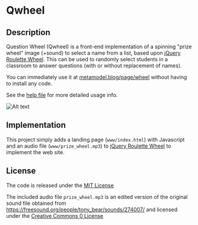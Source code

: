 # Qwheel

## Description

Question Wheel (Qwheel) is a front-end implementation of a spinning
"prize wheel" image (+sound) to select a name from a list, based upon
[jQuery Roulette Wheel](https://github.com/JavoByte/rouletteWheel).
This can be used to randomly select students in a classroom to answer
questions (with or without replacement of names).

You can immediately use it at [metamodel.blog/page/wheel](https://metamodel.blog/page/wheel/)
without having to install any code. 

See the [help file](http://code.mitotic.org/wheel/help.html)
for more detailed usage info.

![Alt text](www/img/screenshot.png?raw=true "Wheel")

## Implementation

This project simply adds a landing page (``www/index.html``) with Javascript
and an audio file (``www/prize_wheel.mp3``) to
[jQuery Roulette Wheel](https://github.com/JavoByte/rouletteWheel) to
implement the web site.

## License

The code is released under the [MIT License](http://opensource.org/licenses/MIT)

The included audio file `prize_wheel.mp3` is an edited version of the
original sound file obtained from
https://freesound.org/people/tony_bear/sounds/274007/ and licensed
under the [Creative Commons 0 License](http://creativecommons.org/publicdomain/zero/1.0/)

